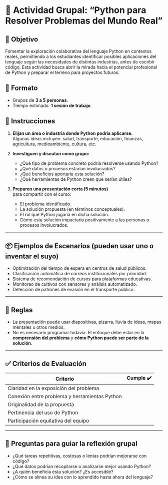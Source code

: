 # 🧠 Actividad Grupal: “Python para Resolver Problemas del Mundo Real”

## 🎯 Objetivo
Fomentar la exploración colaborativa del lenguaje Python en contextos reales, permitiendo a los estudiantes identificar posibles aplicaciones del lenguaje según las necesidades de distintas industrias, antes de escribir código. Esta actividad busca abrir la mirada hacia el potencial profesional de Python y preparar el terreno para proyectos futuros.

## 👥 Formato
- Grupos de **3 a 5 personas**.
- Tiempo estimado: **1 sesión de trabajo**.

## 🧠 Instrucciones

1. **Elijan un área o industria donde Python podría aplicarse.**  
   Algunas ideas incluyen: salud, transporte, educación, finanzas, agricultura, medioambiente, cultura, etc.

2. **Investiguen y discutan como grupo:**
   - ¿Qué tipo de problema concreto podría resolverse usando Python?
   - ¿Qué datos o procesos estarían involucrados?
   - ¿Qué beneficios aportaría esta solución?
   - ¿Qué herramientas de Python creen que serían útiles?

3. **Preparen una presentación corta (5 minutos)**  
   para compartir con el curso:
   - El problema identificado.
   - La solución propuesta (en términos conceptuales).
   - El rol que Python jugaría en dicha solución.
   - Cómo esta solución impactaría positivamente a las personas o procesos involucrados.

---

## 📦 Ejemplos de Escenarios (pueden usar uno o inventar el suyo)
- Optimización del tiempo de espera en centros de salud públicos.
- Clasificación automática de correos institucionales por prioridad.
- Sistema de recomendación de cursos para plataformas educativas.
- Monitoreo de cultivos con sensores y análisis automatizado.
- Detección de patrones de evasión en el transporte público.

---

## 📌 Reglas
- La presentación puede usar diapositivas, pizarra, lluvia de ideas, mapas mentales u otros medios.
- No es necesario programar todavía. El enfoque debe estar en la **comprensión del problema** y **cómo Python puede ser parte de la solución**.

---

## ✅ Criterios de Evaluación

| Criterio                                      | Cumple ✔️  |
|-----------------------------------------------|------------|
| Claridad en la exposición del problema         |            |
| Conexión entre problema y herramientas Python  |            |
| Originalidad de la propuesta                  |            |
| Pertinencia del uso de Python                 |            |
| Participación equitativa del equipo           |            |

---

## 💬 Preguntas para guiar la reflexión grupal
- ¿Qué tareas repetitivas, costosas o lentas podrían mejorarse con código?
- ¿Qué datos podrían recopilarse o analizarse mejor usando Python?
- ¿A quién beneficia esta solución? ¿Es accesible?
- ¿Cómo se alinea su idea con lo aprendido hasta ahora del lenguaje?

